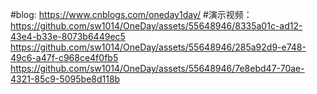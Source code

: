 #blog:
https://www.cnblogs.com/oneday1day/
#演示视频：
https://github.com/sw1014/OneDay/assets/55648946/8335a01c-ad12-43e4-b33e-8073b6449ec5
https://github.com/sw1014/OneDay/assets/55648946/285a92d9-e748-49c6-a47f-c968ce4f0fb5
https://github.com/sw1014/OneDay/assets/55648946/7e8ebd47-70ae-4321-85c9-5095be8d118b
